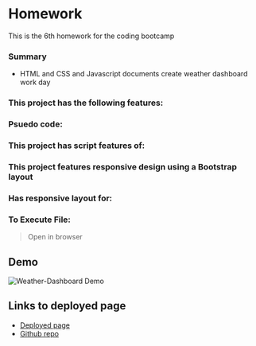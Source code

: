 # Homework 

This is the 6th homework for the coding bootcamp

### Summary
* HTML and CSS and Javascript documents create weather dashboard work day


### This project has the following features: 

    
### Psuedo code:  


### This project has script features of:


### This project features responsive design using a Bootstrap layout
### Has responsive layout for: 

### To Execute File:
> Open in browser


## Demo
![Weather-Dashboard Demo](Weather-Dashboard.gif)

## Links to deployed page
* [Deployed page](https://anirbantalukder.github.io/homework_6/)
* [Github repo](https://github.com/AnirbanTalukder/homework_6)

